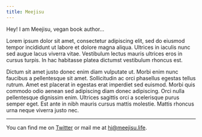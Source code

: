 ```yaml
---
title: Meejisu
---
```


Hey! I am Meejisu, vegan book author...

Lorem ipsum dolor sit amet, consectetur adipiscing elit, sed do eiusmod tempor incididunt ut labore et dolore magna aliqua. Ultrices in iaculis nunc sed augue lacus viverra vitae. Vestibulum lectus mauris ultrices eros in cursus turpis. In hac habitasse platea dictumst vestibulum rhoncus est.

Dictum sit amet justo donec enim diam vulputate ut. Morbi enim nunc faucibus a pellentesque sit amet. Sollicitudin ac orci phasellus egestas tellus rutrum. Amet est placerat in egestas erat imperdiet sed euismod. Morbi quis commodo odio aenean sed adipiscing diam donec adipiscing. Orci nulla pellentesque dignissim enim. Ultrices sagittis orci a scelerisque purus semper eget. Est ante in nibh mauris cursus mattis molestie. Mattis rhoncus urna neque viverra justo nec.

---

You can find me on [Twitter](https://www.twitter.com/veganmeejisu) or mail me at [hi@meejisu.life](mailto:hi@meejisu.life).
